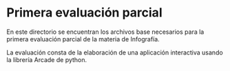 # Primera evaluación parcial
En este directorio se encuentran los archivos base necesarios para la primera evaluación parcial de la materia de Infografía.

La evaluación consta de la elaboración de una aplicación interactiva usando la librería Arcade de python.

## 